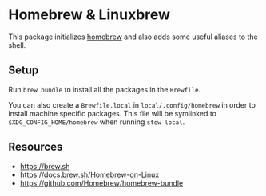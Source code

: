 # Homebrew & Linuxbrew

This package initializes [homebrew](https://brew.sh) and also adds some useful
aliases to the shell.

## Setup

Run `brew bundle` to install all the packages in the `Brewfile`.

You can also create a `Brewfile.local` in `local/.config/homebrew` in order to
install machine specific packages. This file will be symlinked to
`$XDG_CONFIG_HOME/homebrew` when running `stow local`.

## Resources

- https://brew.sh
- https://docs.brew.sh/Homebrew-on-Linux
- https://github.com/Homebrew/homebrew-bundle
